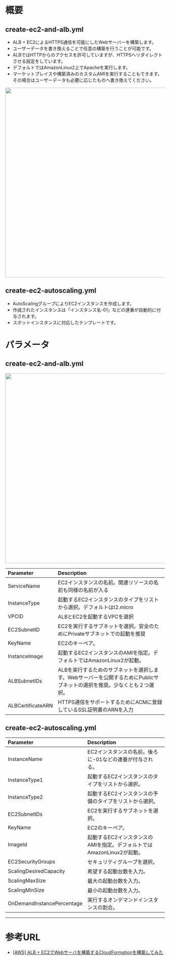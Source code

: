 # 概要
## create-ec2-and-alb.yml
- ALB + EC2によるHTTPS通信を可能にしたWebサーバーを構築します。
- ユーザーデータを書き換えることで任意の構築を行うことが可能です。
- ALBではHTTPからのアクセスを許可していますが、HTTPSへリダイレクトさせる設定をしています。
- デフォルトではAmazonLinux2上でApacheを実行します。
- マーケットプレイスや構築済みのカスタムAMIを実行することもできます。その場合はユーザーデータも必要に応じたものへ書き換えてください。

<img src="https://noname.work/wp-content/uploads/2021/06/%E6%A7%8B%E7%AF%89%E7%92%B0%E5%A2%83.png" width="600">

## create-ec2-autoscaling.yml
- AutoScalingグループによりEC2インスタンスを作成します。
- 作成されたインスタンスは「インスタンス名-01」などの連番が自動的に付与されます。
- スポットインスタンスに対応したテンプレートです。

# パラメータ

## create-ec2-and-alb.yml
<img src="https://noname.work/wp-content/uploads/2021/06/EC2%E3%83%8F%E3%82%9A%E3%83%A9%E3%83%A1%E3%83%BC%E3%82%BF-1024x958.png" width="600">

| Parameter | Description |
|:---|:---|
| ServiceName | EC2インスタンスの名前。関連リソースの名前も同様の名前が入る |
| InstanceType | 起動するEC2インスタンスのタイプをリストから選択。デフォルトはt2.micro |
| VPCID | ALBとEC2を起動するVPCを選択 |
| EC2SubnetID | EC2を実行するサブネットを選択。安全のためにPrivateサブネットでの起動を推奨 |
| KeyName | EC2のキーペア。 |
| InstanceImage | 起動するEC2インスタンスのAMIを指定。デフォルトではAmazonLinux2が起動。 |
| ALBSubnetIDs | ALBを実行するためのサブネットを選択します。Webサーバーを公開するためにPublicサブネットの選択を推奨。少なくとも２つ選択。 |
| ALBCertificateARN | HTTPS通信をサポートするためにACMに登録しているSSL証明書のARNを入力 |

## create-ec2-autoscaling.yml
| Parameter | Description |
|:---|:---|
| InstanceName | EC2インスタンスの名前。後ろに-01などの連番が付与される。 |
| InstanceType1 | 起動するEC2インスタンスのタイプをリストから選択。 |
| InstanceType2 | 起動するEC2インスタンスの予備のタイプをリストから選択。 |
| EC2SubnetIDs | EC2を実行するサブネットを選択。 |
| KeyName | EC2のキーペア。 |
| ImageId | 起動するEC2インスタンスのAMIを指定。デフォルトではAmazonLinux2が起動。 |
| EC2SecurityGroups | セキュリティグループを選択。 |
| ScalingDesiredCapacity | 希望する起動台数を入力。 |
| ScalingMaxSize | 最大の起動台数を入力。 |
| ScalingMinSize | 最小の起動台数を入力。 |
| OnDemandInstancePercentage | 実行するオンデマンドインスタンスの割合。 |

***
# 参考URL
- [[AWS] ALB + EC2でWebサーバを構築するCloudFormationを構築してみた](https://noname.work/2993.html)
